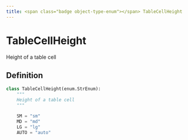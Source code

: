 ```yaml
---
title: <span class="badge object-type-enum"></span> TableCellHeight
---
```

# <span class="badge object-type-enum"></span> TableCellHeight

Height of a table cell

## Definition

```python
class TableCellHeight(enum.StrEnum):
    """
    Height of a table cell
    """

    SM = "sm"
    MD = "md"
    LG = "lg"
    AUTO = "auto"
```
